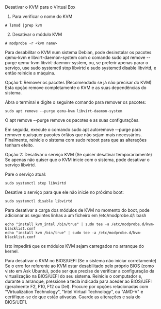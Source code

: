Desativar o KVM para o Virtual Box

1. Para verificar o nome do KVM
```
# lsmod |grep kvm
```
2. Desativar o módulo KVM
```
# modprobe -r <kvm name>
```
Para desabilitar o KVM num sistema Debian, pode desinstalar os pacotes qemu-kvm e libvirt-daemon-system com o comando sudo apt remove --purge qemu-kvm libvirt-daemon-system, ou, se preferir apenas parar o serviço, use sudo systemctl stop libvirtd e sudo systemctl disable libvirtd, e então reinicie a máquina. 

Opção 1: Remover os pacotes (Recomendado se já não precisar do KVM) Esta opção remove completamente o KVM e as suas dependências do sistema.

Abra o terminal e digite o seguinte comando para remover os pacotes:

    sudo apt remove --purge qemu-kvm libvirt-daemon-system

O apt remove --purge remove os pacotes e as suas configurações.

Em seguida, execute o comando sudo apt autoremove --purge para remover quaisquer pacotes órfãos que não sejam mais necessários.
Finalmente, reinicie o sistema com sudo reboot para que as alterações tenham efeito. 

Opção 2: Desativar o serviço KVM (Se quiser desativar temporariamente)
Se apenas não quiser que o KVM inicie com o sistema, pode desativar o serviço libvirtd.

Pare o serviço atual:

    sudo systemctl stop libvirtd

Desative o serviço para que ele não inicie no próximo boot:

    sudo systemctl disable libvirtd

Para desativar a carga dos módulos de KVM no momento do boot, pode adicionar as seguintes linhas a um ficheiro em /etc/modprobe.d/:
bash

    echo "install kvm_intel /bin/true" | sudo tee -a /etc/modprobe.d/kvm-blacklist.conf
    echo "install kvm /bin/true" | sudo tee -a /etc/modprobe.d/kvm-blacklist.conf

Isto impedirá que os módulos KVM sejam carregados no arranque do kernel. 

Para desativar o KVM no BIOS/UEFI (Se o sistema não iniciar corretamente)
Se o erro for referente ao KVM estar desabilitado pelo próprio BIOS (como visto em Ask Ubuntu), pode ser que precise de verificar a configuração da virtualização na BIOS/UEFI do seu sistema. 
Reinicie o computador e, durante o arranque, pressione a tecla indicada para aceder ao BIOS/UEFI (geralmente F2, F10, F12 ou Del).
Procure por opções relacionadas com "Virtualization Technology", "Intel Virtual Technology", ou "AMD-V" e certifique-se de que estão ativadas.
Guarde as alterações e saia do BIOS/UEFI. 
